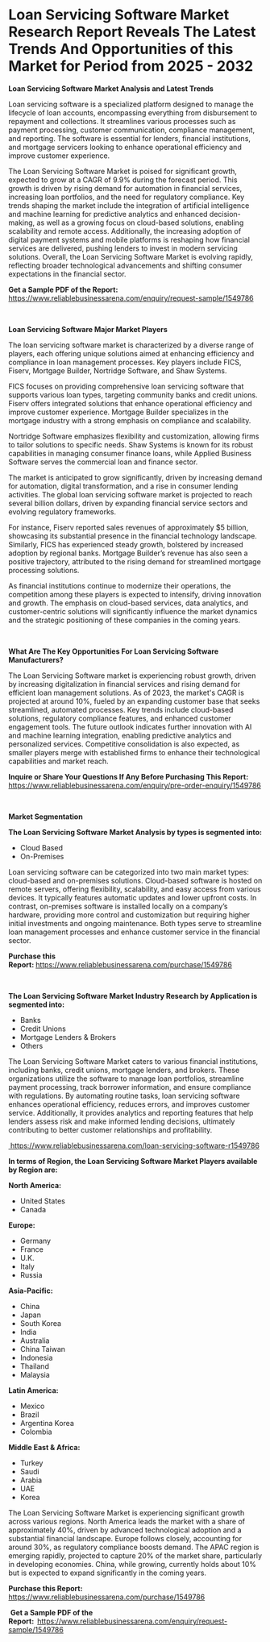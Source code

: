 <p><h1>Loan Servicing Software Market Research Report Reveals The Latest Trends And Opportunities of this Market for Period from 2025 - 2032</h1></p><p><strong>Loan Servicing Software Market Analysis and Latest Trends</strong></p>
<p><p>Loan servicing software is a specialized platform designed to manage the lifecycle of loan accounts, encompassing everything from disbursement to repayment and collections. It streamlines various processes such as payment processing, customer communication, compliance management, and reporting. The software is essential for lenders, financial institutions, and mortgage servicers looking to enhance operational efficiency and improve customer experience.</p><p>The Loan Servicing Software Market is poised for significant growth, expected to grow at a CAGR of 9.9% during the forecast period. This growth is driven by rising demand for automation in financial services, increasing loan portfolios, and the need for regulatory compliance. Key trends shaping the market include the integration of artificial intelligence and machine learning for predictive analytics and enhanced decision-making, as well as a growing focus on cloud-based solutions, enabling scalability and remote access. Additionally, the increasing adoption of digital payment systems and mobile platforms is reshaping how financial services are delivered, pushing lenders to invest in modern servicing solutions. Overall, the Loan Servicing Software Market is evolving rapidly, reflecting broader technological advancements and shifting consumer expectations in the financial sector.</p></p>
<p><strong>Get a Sample PDF of the Report:&nbsp;</strong> <a href="https://www.reliablebusinessarena.com/enquiry/request-sample/1549786?utm_campaign=3061&utm_medium=2&utm_source=Github&utm_content=ia&utm_term=20042025&utm_id=loan-servicing-software">https://www.reliablebusinessarena.com/enquiry/request-sample/1549786</a></p>
<p>&nbsp;</p>
<p><strong>Loan Servicing Software Major Market Players</strong></p>
<p><p>The loan servicing software market is characterized by a diverse range of players, each offering unique solutions aimed at enhancing efficiency and compliance in loan management processes. Key players include FICS, Fiserv, Mortgage Builder, Nortridge Software, and Shaw Systems.</p><p>FICS focuses on providing comprehensive loan servicing software that supports various loan types, targeting community banks and credit unions. Fiserv offers integrated solutions that enhance operational efficiency and improve customer experience. Mortgage Builder specializes in the mortgage industry with a strong emphasis on compliance and scalability.</p><p>Nortridge Software emphasizes flexibility and customization, allowing firms to tailor solutions to specific needs. Shaw Systems is known for its robust capabilities in managing consumer finance loans, while Applied Business Software serves the commercial loan and finance sector.</p><p>The market is anticipated to grow significantly, driven by increasing demand for automation, digital transformation, and a rise in consumer lending activities. The global loan servicing software market is projected to reach several billion dollars, driven by expanding financial service sectors and evolving regulatory frameworks.</p><p>For instance, Fiserv reported sales revenues of approximately $5 billion, showcasing its substantial presence in the financial technology landscape. Similarly, FICS has experienced steady growth, bolstered by increased adoption by regional banks. Mortgage Builder’s revenue has also seen a positive trajectory, attributed to the rising demand for streamlined mortgage processing solutions.</p><p>As financial institutions continue to modernize their operations, the competition among these players is expected to intensify, driving innovation and growth. The emphasis on cloud-based services, data analytics, and customer-centric solutions will significantly influence the market dynamics and the strategic positioning of these companies in the coming years.</p></p>
<p>&nbsp;</p>
<p><strong>What Are The Key Opportunities For Loan Servicing Software Manufacturers?</strong></p>
<p><p>The Loan Servicing Software market is experiencing robust growth, driven by increasing digitalization in financial services and rising demand for efficient loan management solutions. As of 2023, the market's CAGR is projected at around 10%, fueled by an expanding customer base that seeks streamlined, automated processes. Key trends include cloud-based solutions, regulatory compliance features, and enhanced customer engagement tools. The future outlook indicates further innovation with AI and machine learning integration, enabling predictive analytics and personalized services. Competitive consolidation is also expected, as smaller players merge with established firms to enhance their technological capabilities and market reach.</p></p>
<p><strong>Inquire or Share Your Questions If Any Before Purchasing This Report:</strong> <a href="https://www.reliablebusinessarena.com/enquiry/pre-order-enquiry/1549786?utm_campaign=3061&utm_medium=2&utm_source=Github&utm_content=ia&utm_term=20042025&utm_id=loan-servicing-software">https://www.reliablebusinessarena.com/enquiry/pre-order-enquiry/1549786</a></p>
<p>&nbsp;</p>
<p><strong>Market Segmentation</strong></p>
<p><strong>The Loan Servicing Software Market Analysis by types is segmented into:</strong></p>
<p><ul><li>Cloud Based</li><li>On-Premises</li></ul></p>
<p><p>Loan servicing software can be categorized into two main market types: cloud-based and on-premises solutions. Cloud-based software is hosted on remote servers, offering flexibility, scalability, and easy access from various devices. It typically features automatic updates and lower upfront costs. In contrast, on-premises software is installed locally on a company’s hardware, providing more control and customization but requiring higher initial investments and ongoing maintenance. Both types serve to streamline loan management processes and enhance customer service in the financial sector.</p></p>
<p><strong>Purchase this Report:&nbsp;</strong><a href="https://www.reliablebusinessarena.com/purchase/1549786?utm_campaign=3061&utm_medium=2&utm_source=Github&utm_content=ia&utm_term=20042025&utm_id=loan-servicing-software">https://www.reliablebusinessarena.com/purchase/1549786</a></p>
<p>&nbsp;</p>
<p><strong>The Loan Servicing Software Market Industry Research by Application is segmented into:</strong></p>
<p><ul><li>Banks</li><li>Credit Unions</li><li>Mortgage Lenders & Brokers</li><li>Others</li></ul></p>
<p><p>The Loan Servicing Software Market caters to various financial institutions, including banks, credit unions, mortgage lenders, and brokers. These organizations utilize the software to manage loan portfolios, streamline payment processing, track borrower information, and ensure compliance with regulations. By automating routine tasks, loan servicing software enhances operational efficiency, reduces errors, and improves customer service. Additionally, it provides analytics and reporting features that help lenders assess risk and make informed lending decisions, ultimately contributing to better customer relationships and profitability.</p></p>
<p><a href="https://www.reliablebusinessarena.com/loan-servicing-software-r1549786?utm_campaign=3061&utm_medium=2&utm_source=Github&utm_content=ia&utm_term=20042025&utm_id=loan-servicing-software">&nbsp;https://www.reliablebusinessarena.com/loan-servicing-software-r1549786</a></p>
<p><strong>In terms of Region, the Loan Servicing Software Market Players available by Region are:</strong></p>
<p>
    <p> <strong> North America: </strong>
        <ul>
            <li>United States</li>
            <li>Canada</li>
        </ul>
        </p> 
    <p> <strong> Europe: </strong>
        <ul>
            <li>Germany</li>
            <li>France</li>
            <li>U.K.</li>
            <li>Italy</li>
            <li>Russia</li>
        </ul>
        </p> 
    <p> <strong> Asia-Pacific: </strong>
        <ul>
            <li>China</li>
            <li>Japan</li>
            <li>South Korea</li>
            <li>India</li>
            <li>Australia</li>
            <li>China Taiwan</li>
            <li>Indonesia</li>
            <li>Thailand</li>
            <li>Malaysia</li>
        </ul>
        </p> 
    <p> <strong> Latin America: </strong>
        <ul>
            <li>Mexico</li>
            <li>Brazil</li>
            <li>Argentina Korea</li>
            <li>Colombia</li>
        </ul>
        </p> 
    <p> <strong> Middle East & Africa: </strong>
        <ul>
            <li>Turkey</li>
            <li>Saudi</li>
            <li>Arabia</li>
            <li>UAE</li>
            <li>Korea</li>
        </ul>
    </p>
    </p>
<p><p>The Loan Servicing Software Market is experiencing significant growth across various regions. North America leads the market with a share of approximately 40%, driven by advanced technological adoption and a substantial financial landscape. Europe follows closely, accounting for around 30%, as regulatory compliance boosts demand. The APAC region is emerging rapidly, projected to capture 20% of the market share, particularly in developing economies. China, while growing, currently holds about 10% but is expected to expand significantly in the coming years.</p></p>
<p><strong>Purchase this Report: </strong><a href="https://www.reliablebusinessarena.com/purchase/1549786?utm_campaign=3061&utm_medium=2&utm_source=Github&utm_content=ia&utm_term=20042025&utm_id=loan-servicing-software">https://www.reliablebusinessarena.com/purchase/1549786</a></p>
<p>&nbsp;<strong>Get a Sample PDF of the Report:&nbsp;&nbsp;</strong><a href="https://www.reliablebusinessarena.com/enquiry/request-sample/1549786?utm_campaign=3061&utm_medium=2&utm_source=Github&utm_content=ia&utm_term=20042025&utm_id=loan-servicing-software">https://www.reliablebusinessarena.com/enquiry/request-sample/1549786</a></p>
<p><strong></strong></p>
<p><p></p><p></p><p></p></p>